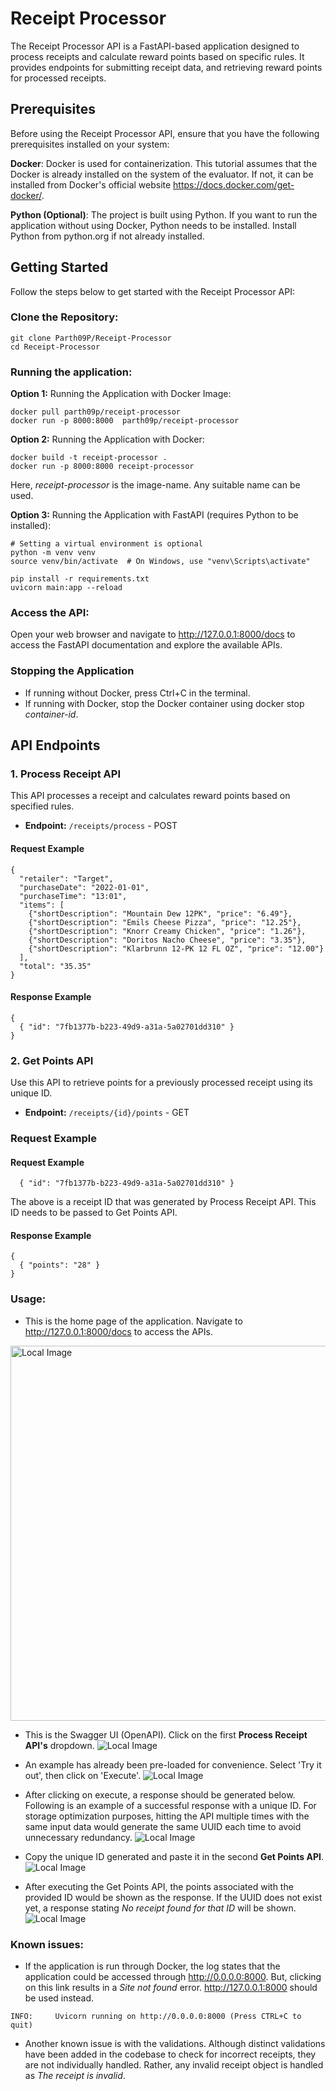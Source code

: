 # Receipt Processor

The Receipt Processor API is a FastAPI-based application designed to process receipts and calculate reward points based on specific rules. It provides endpoints for submitting receipt data, and retrieving reward points for processed receipts.

## Prerequisites
Before using the Receipt Processor API, ensure that you have the following prerequisites installed on your system:

**Docker**: Docker is used for containerization. This tutorial assumes that the Docker is already installed on the system of the evaluator. If not, it can be installed from Docker's official website https://docs.docker.com/get-docker/.

**Python (Optional)**: The project is built using Python. If you want to run the application without using Docker, Python needs to be installed. Install Python from python.org if not already installed.

## Getting Started
Follow the steps below to get started with the Receipt Processor API:

### Clone the Repository:


```
git clone Parth09P/Receipt-Processor
cd Receipt-Processor
```
### Running the application:

**Option 1:** Running the Application with Docker Image:
```
docker pull parth09p/receipt-processor      
docker run -p 8000:8000  parth09p/receipt-processor 
```

**Option 2:** Running the Application with Docker:
```
docker build -t receipt-processor .
docker run -p 8000:8000 receipt-processor
```
Here, *receipt-processor* is the image-name. Any suitable name can be used.

**Option 3:** Running the Application with FastAPI (requires Python to be installed):
```
# Setting a virtual environment is optional
python -m venv venv
source venv/bin/activate  # On Windows, use "venv\Scripts\activate"
```
```
pip install -r requirements.txt
uvicorn main:app --reload
```

### Access the API:
Open your web browser and navigate to http://127.0.0.1:8000/docs to access the FastAPI documentation and explore the available APIs.

### Stopping the Application
- If running without Docker, press Ctrl+C in the terminal.
- If running with Docker, stop the Docker container using docker stop *container-id*.

## API Endpoints

### 1. Process Receipt API

This API processes a receipt and calculates reward points based on specified rules.

- **Endpoint:** `/receipts/process` - POST

#### Request Example

```
{
  "retailer": "Target",
  "purchaseDate": "2022-01-01",
  "purchaseTime": "13:01",
  "items": [
    {"shortDescription": "Mountain Dew 12PK", "price": "6.49"},
    {"shortDescription": "Emils Cheese Pizza", "price": "12.25"},
    {"shortDescription": "Knorr Creamy Chicken", "price": "1.26"},
    {"shortDescription": "Doritos Nacho Cheese", "price": "3.35"},
    {"shortDescription": "Klarbrunn 12-PK 12 FL OZ", "price": "12.00"}
  ],
  "total": "35.35"
}
```

#### Response Example

```
{
  { "id": "7fb1377b-b223-49d9-a31a-5a02701dd310" }
}
```

### 2. Get Points API

Use this API to retrieve points for a previously processed receipt using its unique ID.

- **Endpoint:** `/receipts/{id}/points` - GET

### Request Example

#### Request Example

```
  { "id": "7fb1377b-b223-49d9-a31a-5a02701dd310" }
```
The above is a receipt ID that was generated by Process Receipt API. This ID needs to be passed to Get Points API.

#### Response Example
```
{
  { "points": "28" }
}
```

### Usage:
- This is the home page of the application. Navigate to http://127.0.0.1:8000/docs to access the APIs.
<img src="images/Home.png" alt="Local Image" width="600"/>

- This is the Swagger UI (OpenAPI). Click on the first **Process Receipt API's** dropdown.
![Local Image](images/Swagger.png)

- An example has already been pre-loaded for convenience. Select 'Try it out', then click on 'Execute'.
![Local Image](images/API.png)

- After clicking on execute, a response should be generated below. Following is an example of a successful response with a unique ID. For storage optimization purposes, hitting the API multiple times with the same input data would generate the same UUID each time to avoid unnecessary redundancy.
![Local Image](images/UUID.png)

- Copy the unique ID generated and paste it in the second **Get Points API**.
![Local Image](images/ID.png)

- After executing the Get Points API, the points associated with the provided ID would be shown as the response. If the UUID does not exist yet, a response stating *No receipt found for that ID* will be shown.
![Local Image](images/Points.png)

### Known issues:
- If the application is run through Docker, the log states that the application could be accessed through http://0.0.0.0:8000. But, clicking on this link results in a *Site not found* error. http://127.0.0.1:8000 should be used instead.
```
INFO:     Uvicorn running on http://0.0.0.0:8000 (Press CTRL+C to quit)
```

- Another known issue is with the validations. Although distinct validations have been added in the codebase to check for incorrect receipts, they are not  individually handled. Rather, any invalid receipt object is handled as *The receipt is invalid*. 
